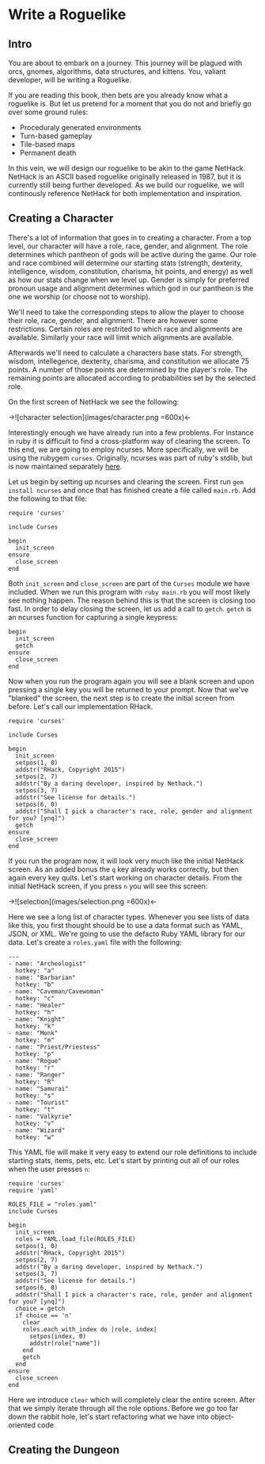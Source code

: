 # Write a Roguelike

## Intro

You are about to embark on a journey. This journey will be plagued with orcs, gnomes, algorithms, data structures, and kittens. You, valiant developer, will be writing a Roguelike.

If you are reading this book, then bets are you already know what a roguelike is. But let us pretend for a moment that you do not and briefly go over some ground rules:

* Proceduraly generated environments
* Turn-based gameplay
* Tile-based maps
* Permanent death

In this vein, we will design our roguelike to be akin to the game NetHack. NetHack is an ASCII based roguelike originally released in 1987, but it is currently still being further developed. As we build our roguelike, we will continously reference NetHack for both implementation and inspiration.

## Creating a Character

There's a lot of information that goes in to creating a character. From a top level, our character will have a role, race, gender, and alignment. The role determines which pantheon of gods will be active during the game. Our role and race combined will determine our starting stats (strength, dexterity, intelligence, wisdom, constitution, charisma, hit points, and energy) as well as how our stats change when we level up. Gender is simply for preferred pronoun usage and alignment determines which god in our pantheon is the one we worship (or choose not to worship).

We'll need to take the corresponding steps to allow the player to choose their role, race, gender, and alignment. There are however some restrictions. Certain roles are restrited to which race and alignments are available. Similarly your race will limit which alignments are available.

Afterwards we'll need to calculate a characters base stats. For strength, wisdom, intellegence, dexterity, charisma, and constitution we allocate 75 points. A number of those points are determined by the player's role. The remaining points are allocated according to probabilities set by the selected role.

On the first screen of NetHack we see the following:

->![character selection](images/character.png =600x)<-

Interestingly enough we have already run into a few problems. For instance in ruby it is difficult to find a cross-platform way of clearing the screen. To this end, we are going to employ ncurses. More specifically, we will be using the rubygem `curses`. Originally, ncurses was part of ruby's stdlib, but is now maintained separately [here](https://github.com/ruby/curses).

Let us begin by setting up ncurses and clearing the screen. First run `gem install ncurses` and once that has finished create a file called `main.rb`. Add the following to that file:

    require 'curses'
    
    include Curses
    
    begin
      init_screen
    ensure
      close_screen
    end    

Both `init_screen` and `close_screen` are part of the `Curses` module we have included. When we run this program with `ruby main.rb` you will most likely see nothing happen. The reason behind this is that the screen is closing too fast. In order to delay closing the screen, let us add a call to `getch`. `getch` is an ncurses function for capturing a single keypress:

    begin
      init_screen
      getch
    ensure
      close_screen
    end
    
Now when you run the program again you will see a blank screen and upon pressing a single key you will be returned to your prompt. Now that we've "blanked" the screen, the next step is to create the initial screen from before. Let's call our implementation RHack.

    require 'curses'
    
    include Curses
    
    begin
      init_screen
      setpos(1, 0)                                                                        
      addstr("RHack, Copyright 2015")                                                     
      setpos(2, 7)                                                                        
      addstr("By a daring developer, inspired by Nethack.")                               
      setpos(3, 7)                                                                        
      addstr("See license for details.")                                                  
      setpos(6, 0)                                                                        
      addstr("Shall I pick a character's race, role, gender and alignment for you? [ynq]")
      getch
    ensure
      close_screen
    end

If you run the program now, it will look very much like the initial NetHack screen. As an added bonus the `q` key already works correctly, but then again every key quits. Let's start working on character details. From the initial NetHack screen, if you press `n` you will see this screen:

->![selection](images/selection.png =600x)<-

Here we see a long list of character types. Whenever you see lists of data like this, you first thought should be to use a data format such as YAML, JSON, or XML. We're going to use the defacto Ruby YAML library for our data. Let's create a `roles.yaml` file with the following:

    ---                                                 
    - name: "Archeologist"     
      hotkey: "a"              
    - name: "Barbarian"        
      hotkey: "b"              
    - name: "Caveman/Cavewoman"
      hotkey: "c"              
    - name: "Healer"           
      hotkey: "h"              
    - name: "Knight"           
      hotkey: "k"              
    - name: "Monk"             
      hotkey: "m"              
    - name: "Priest/Priestess" 
      hotkey: "p"              
    - name: "Rogue"            
      hotkey: "r"              
    - name: "Ranger"           
      hotkey: "R"              
    - name: "Samurai"          
      hotkey: "s"              
    - name: "Tourist"          
      hotkey: "t"              
    - name: "Valkyrie"         
      hotkey: "v"              
    - name: "Wizard"           
      hotkey: "w"
        
This YAML file will make it very easy to extend our role definitions to include starting stats, items, pets, etc. Let's start by printing out all of our roles when the user presses `n`:

    require 'curses'                                                                      
    require 'yaml'                                                                        
                                                                                      
    ROLES_FILE = "roles.yaml"                                                             
    include Curses                                                                        
                                                                                      
    begin                                                                                 
      init_screen                                                                                                                                              
      roles = YAML.load_file(ROLES_FILE)                                                  
      setpos(1, 0)                                                                        
      addstr("RHack, Copyright 2015")                                                     
      setpos(2, 7)                                                                        
      addstr("By a daring developer, inspired by Nethack.")                               
      setpos(3, 7)                                                                        
      addstr("See license for details.")                                                  
      setpos(6, 0)                                                                        
      addstr("Shall I pick a character's race, role, gender and alignment for you? [ynq]")
      choice = getch                                                                      
      if choice == 'n'                                                                    
        clear                                                                             
        roles.each_with_index do |role, index|                                            
          setpos(index, 0)                                                                
          addstr(role["name"])                                                            
        end                                                                               
        getch                                                                             
      end                                                                                 
    ensure                                                                                
      close_screen                                                                        
    end                                                                                                

Here we introduce `clear` which will completely clear the entire screen. After that we simply iterate through all the role options. Before we go too far down the rabbit hole, let's start refactoring what we have into object-oriented code

## Creating the Dungeon


    

